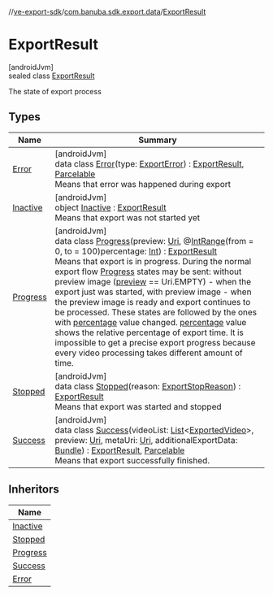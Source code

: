 //[ve-export-sdk](../../../index.md)/[com.banuba.sdk.export.data](../index.md)/[ExportResult](index.md)

# ExportResult

[androidJvm]\
sealed class [ExportResult](index.md)

The state of export process

## Types

| Name | Summary |
|---|---|
| [Error](-error/index.md) | [androidJvm]<br>data class [Error](-error/index.md)(type: [ExportError](../-export-error/index.md)) : [ExportResult](index.md), [Parcelable](https://developer.android.com/reference/kotlin/android/os/Parcelable.html)<br>Means that error was happened during export |
| [Inactive](-inactive/index.md) | [androidJvm]<br>object [Inactive](-inactive/index.md) : [ExportResult](index.md)<br>Means that export was not started yet |
| [Progress](-progress/index.md) | [androidJvm]<br>data class [Progress](-progress/index.md)(preview: [Uri](https://developer.android.com/reference/kotlin/android/net/Uri.html), @[IntRange](https://developer.android.com/reference/kotlin/androidx/annotation/IntRange.html)(from = 0, to = 100)percentage: [Int](https://kotlinlang.org/api/latest/jvm/stdlib/kotlin/-int/index.html)) : [ExportResult](index.md)<br>Means that export is in progress. During the normal export flow [Progress](-progress/index.md) states may be sent: without preview image ([preview](-progress/preview.md) == Uri.EMPTY) - when the export just was started, with preview image - when the preview image is ready and export continues to be processed. These states are followed by the ones with [percentage](-progress/percentage.md) value changed. [percentage](-progress/percentage.md) value shows the relative percentage of export time. It is impossible to get a precise export progress because every video processing takes different amount of time. |
| [Stopped](-stopped/index.md) | [androidJvm]<br>data class [Stopped](-stopped/index.md)(reason: [ExportStopReason](../-export-stop-reason/index.md)) : [ExportResult](index.md)<br>Means that export was started and stopped |
| [Success](-success/index.md) | [androidJvm]<br>data class [Success](-success/index.md)(videoList: [List](https://kotlinlang.org/api/latest/jvm/stdlib/kotlin.collections/-list/index.html)&lt;[ExportedVideo](../-exported-video/index.md)&gt;, preview: [Uri](https://developer.android.com/reference/kotlin/android/net/Uri.html), metaUri: [Uri](https://developer.android.com/reference/kotlin/android/net/Uri.html), additionalExportData: [Bundle](https://developer.android.com/reference/kotlin/android/os/Bundle.html)) : [ExportResult](index.md), [Parcelable](https://developer.android.com/reference/kotlin/android/os/Parcelable.html)<br>Means that export successfully finished. |

## Inheritors

| Name |
|---|
| [Inactive](-inactive/index.md) |
| [Stopped](-stopped/index.md) |
| [Progress](-progress/index.md) |
| [Success](-success/index.md) |
| [Error](-error/index.md) |
